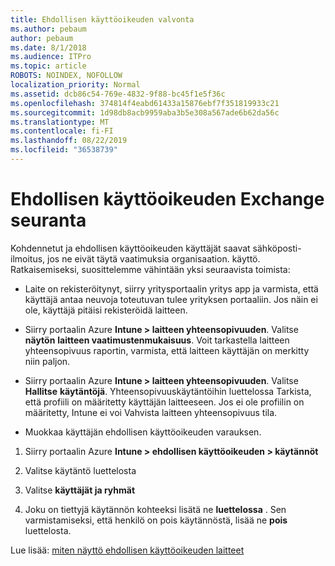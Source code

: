 ```yaml
---
title: Ehdollisen käyttöoikeuden valvonta
ms.author: pebaum
author: pebaum
ms.date: 8/1/2018
ms.audience: ITPro
ms.topic: article
ROBOTS: NOINDEX, NOFOLLOW
localization_priority: Normal
ms.assetid: dcb86c54-769e-4832-9f88-bc45f1e5f36c
ms.openlocfilehash: 374814f4eabd61433a15876ebf7f351819933c21
ms.sourcegitcommit: 1d98db8acb9959aba3b5e308a567ade6b62da56c
ms.translationtype: MT
ms.contentlocale: fi-FI
ms.lasthandoff: 08/22/2019
ms.locfileid: "36538739"
---
```

# <a name="monitoring-conditional-access-for-exchange"></a>Ehdollisen käyttöoikeuden Exchange seuranta

Kohdennetut ja ehdollisen käyttöoikeuden käyttäjät saavat sähköposti-ilmoitus, jos ne eivät täytä vaatimuksia organisaation. käyttö. Ratkaisemiseksi, suosittelemme vähintään yksi seuraavista toimista:
  
- Laite on rekisteröitynyt, siirry yritysportaalin yritys app ja varmista, että käyttäjä antaa neuvoja toteutuvan tulee yrityksen portaaliin. Jos näin ei ole, käyttäjä pitäisi rekisteröidä laitteen.
    
- Siirry portaalin Azure **Intune \> laitteen yhteensopivuuden**. Valitse **näytön** **laitteen vaatimustenmukaisuus**. Voit tarkastella laitteen yhteensopivuus raportin, varmista, että laitteen käyttäjän on merkitty niin paljon. 
    
- Siirry portaalin Azure **Intune \> laitteen yhteensopivuuden**. Valitse **Hallitse** **käytäntöjä**. Yhteensopivuuskäytäntöihin luettelossa Tarkista, että profiili on määritetty käyttäjän laitteeseen. Jos ei ole profiilin on määritetty, Intune ei voi Vahvista laitteen yhteensopivuus tila. 
    
- Muokkaa käyttäjän ehdollisen käyttöoikeuden varauksen.
    
1. Siirry portaalin Azure **Intune \> ehdollisen käyttöoikeuden \> käytännöt**
    
2. Valitse käytäntö luettelosta
    
3. Valitse **käyttäjät ja ryhmät**
    
4. Joku on tiettyjä käytännön kohteeksi lisätä ne **luettelossa** . Sen varmistamiseksi, että henkilö on pois käytännöstä, lisää ne **pois** luettelosta. 
    
Lue lisää: [miten näyttö ehdollisen käyttöoikeuden laitteet](https://docs.microsoft.com/intune/conditional-access-exchange-monitor)
  

